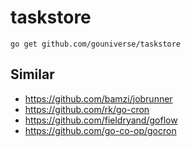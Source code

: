# taskstore

```
go get github.com/gouniverse/taskstore
```




## Similar

- https://github.com/bamzi/jobrunner
- https://github.com/rk/go-cron
- https://github.com/fieldryand/goflow
- https://github.com/go-co-op/gocron
